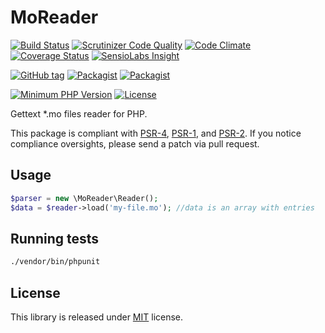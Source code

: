 # MoReader
[![Build Status](https://api.travis-ci.org/MAXakaWIZARD/MoReader.png?branch=master)](https://travis-ci.org/MAXakaWIZARD/MoReader) 
[![Scrutinizer Code Quality](https://scrutinizer-ci.com/g/MAXakaWIZARD/MoReader/badges/quality-score.png?b=master)](https://scrutinizer-ci.com/g/MAXakaWIZARD/MoReader/?branch=master)
[![Code Climate](https://codeclimate.com/github/MAXakaWIZARD/MoReader/badges/gpa.svg)](https://codeclimate.com/github/MAXakaWIZARD/MoReader)
[![Coverage Status](https://coveralls.io/repos/MAXakaWIZARD/MoReader/badge.svg?branch=master)](https://coveralls.io/r/MAXakaWIZARD/MoReader?branch=master)
[![SensioLabs Insight](https://img.shields.io/sensiolabs/i/0e33f564-fad4-4f89-8078-8c9d0772b0c4.svg)](https://insight.sensiolabs.com/projects/0e33f564-fad4-4f89-8078-8c9d0772b0c4)

[![GitHub tag](https://img.shields.io/github/tag/MAXakaWIZARD/MoReader.svg?label=latest)](https://packagist.org/packages/maxakawizard/mo-reader) 
[![Packagist](https://img.shields.io/packagist/dt/maxakawizard/mo-reader.svg)](https://packagist.org/packages/maxakawizard/mo-reader)
[![Packagist](https://img.shields.io/packagist/dm/maxakawizard/mo-reader.svg)](https://packagist.org/packages/maxakawizard/mo-reader)

[![Minimum PHP Version](http://img.shields.io/badge/php-%3E%3D%205.6-8892BF.svg)](https://php.net/)
[![License](https://img.shields.io/packagist/l/maxakawizard/mo-reader.svg)](https://packagist.org/packages/maxakawizard/mo-reader)

Gettext *.mo files reader for PHP.

This package is compliant with [PSR-4](http://www.php-fig.org/psr/4/), [PSR-1](http://www.php-fig.org/psr/1/), and [PSR-2](http://www.php-fig.org/psr/2/).
If you notice compliance oversights, please send a patch via pull request.

## Usage
```php
$parser = new \MoReader\Reader();
$data = $reader->load('my-file.mo'); //data is an array with entries
```

## Running tests
```bash
./vendor/bin/phpunit
```

## License
This library is released under [MIT](http://www.tldrlegal.com/license/mit-license) license.
